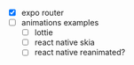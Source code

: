 - [x] expo router
- [ ] animations examples
  - [ ] lottie
  - [ ] react native skia
  - [ ] react native reanimated?
